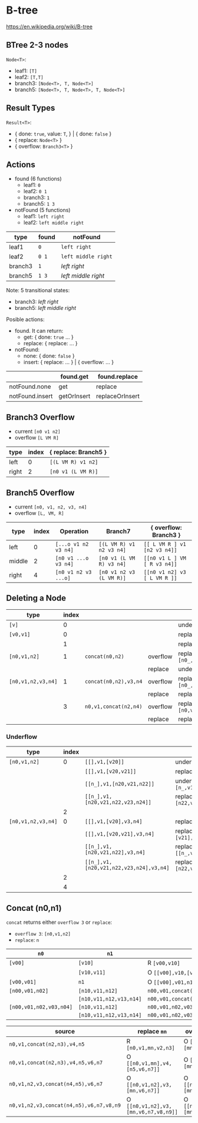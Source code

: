 # B-tree

https://en.wikipedia.org/wiki/B-tree

## BTree 2-3 nodes

`Node<T>`:

- leaf1: `[T]`
- leaf2: `[T,T]`
- branch3: `[Node<T>, T, Node<T>]`
- branch5: `[Node<T>, T, Node<T>, T, Node<T>]`

## Result Types

`Result<T>`:

- { done: `true`, value: `T`,  } |
  { done: `false` }
- { replace: `Node<T>` }
- { overflow: `Branch3<T>` }

## Actions

- found (6 functions)
  - leaf1: `0`
  - leaf2: `0 1`
  - branch3: `1`
  - branch5: `1 3`
- notFound (5 functions)
  - leaf1: `left right`
  - leaf2: `left middle right`

|type   |found|notFound           |
|-------|-----|-------------------|
|leaf1  |`0`  |`left right`       |
|leaf2  |`0 1`|`left middle right`|
|branch3|`1`  |_left right_       |
|branch5|`1 3`|_left middle right_|

Note: 5 transitional states:
- branch3: _left right_
- branch5: _left middle right_

Posible actions:

- found. It can return:
  - get: { done: `true` ... }
  - replace: { replace: ... }
- notFound:
  - none: { done: `false` }
  - insert: { replace: ... } | { overflow: ... }

|               |found.get  |found.replace  |
|---------------|-----------|---------------|
|notFound.none  |get        |replace        |
|notFound.insert|getOrInsert|replaceOrInsert|

## Branch3 Overflow

- current `[n0 v1 n2]`
- overflow `[L VM R]`

|type  |index|{ replace: Branch5 }|
|------|-----|--------------------|
|left  |    0|`[(L VM R) v1 n2]`  |
|right |    2|`[n0 v1 (L VM R)]`  |

## Branch5 Overflow

- current `[n0, v1, n2, v3, n4]`
- overflow `[L, VM, R]`

|type  |index|Operation           |Branch7                 |{ overflow: Branch3 }       |
|------|-----|--------------------|------------------------|----------------------------|
|left  |    0|`[...o v1 n2 v3 n4]`|`[(L VM R) v1 n2 v3 n4]`|`[[ L VM R ] v1 [n2 v3 n4]]`|
|middle|    2|`[n0 v1 ...o v3 n4]`|`[n0 v1 (L VM R) v3 n4]`|`[[n0 v1 L ] VM [ R v3 n4]]`|
|right |    4|`[n0 v1 n2 v3 ...o]`|`[n0 v1 n2 v3 (L VM R)]`|`[[n0 v1 n2] v3 [ L VM R ]]`|

## Deleting a Node

|type              |index|                     |        |                             |
|------------------|-----|---------------------|--------|-----------------------------|
|`[v]`             |    0|                     |        |underflow `undefined`        |
|`[v0,v1]`         |    0|                     |        |replace `[v1]`               |
|                  |    1|                     |        |replace `[v0]`               |
|`[n0,v1,n2]`      |    1|`concat(n0,n2)`      |overflow|replace `[n0_,v1_,n1_]`      |
|                  |     |                     |replace |underflow `n_`               |
|`[n0,v1,n2,v3,n4]`|    1|`concat(n0,n2),v3,n4`|overflow|replace `[n0_,v1_,n1_,v3,n4]`|
|                  |     |                     |replace |replace `[n_,v3,n4]`         |
|                  |    3|`n0,v1,concat(n2,n4)`|overflow|replace `[n0,v1,n0_,v1_,n1_]`|
|                  |     |                     |replace |replace `[n0,v1,n_]`         |

### Underflow

|type              |index|                                       |                                               |
|------------------|-----|---------------------------------------|-----------------------------------------------|
|`[n0,v1,n2]`      |    0|`[[],v1,[v20]]`                        |underflow `[v1,v20]`                           |
|                  |     |`[[],v1,[v20,v21]]`                    |replace `[[v1],v20,[v21]]`                     |
|                  |     |`[[n_],v1,[n20,v21,n22]]`              |underflow `[n_,v1,n20,v21,n22]`                |
|                  |     |`[[n_],v1,[n20,v21,n22,v23,n24]]`      |replace `[[n_,v1,n20],v21,[n22,v23,n24]]`      |
|                  |    2|                                       |                                               |
|`[n0,v1,n2,v3,n4]`|    0|`[[],v1,[v20],v3,n4]`                  |replace `[[v1,v20],v3,n4]`                     |
|                  |     |`[[],v1,[v20,v21],v3,n4]`              |replace `[[v1],v20,[v21],v3,n4]`               |
|                  |     |`[[n_],v1,[n20,v21,n22],v3,n4]`        |replace `[[n_,v1,n20,v21,n22],v3,n4]`          |
|                  |     |`[[n_],v1,[n20,v21,n22,v23,n24],v3,n4]`|replace `[[n_,v1,n20],v21,[n22,v23,n24],v3,n4]`|
|                  |    2|                                       |                                               |
|                  |    4|                                       |                                               |

## Concat (n0,n1)

`concat` returns either `overflow 3` or `replace`:
- `overflow 3`: `[n0,v1,n2]`
- `replace`: `n`

|`n0`                   |`n1`                   |                                                 |
|-----------------------|-----------------------|-------------------------------------------------|
|`[v00]`                |`[v10]`                |R `[v00,v10]`                                    |
|                       |`[v10,v11]`            |O `[[v00],v10,[v11]]`                            |
|`[v00,v01]`            |`n1`                   |O `[[v00],v01,n1]`                               |
|`[n00,v01,n02]`        |`[n10,v11,n12]`        |`n00,v01,concat(n02,n10),v11,n12`                |
|                       |`[n10,v11,n12,v13,n14]`|`n00,v01,concat(n02,n10),v11,n12,v13,n14`        |
|`[n00,v01,n02,v03,n04]`|`[n10,v11,n12]`        |`n00,v01,n02,v03,concat(n04,n10),v11,n12`        |
|                       |`[n10,v11,n12,v13,n14]`|`n00,v01,n02,v03,concat(n04,n10),v11,n12,v13,n14`|

|source                                 |replace `mn`                        |overflow `[mn0,mv1,mn2]`                     |
|---------------------------------------|------------------------------------|---------------------------------------------|
|`n0,v1,concat(n2,n3),v4,n5`            |R `[n0,v1,mn,v2,n3]`                |O `[[n0,v1,mn0],mv1,[mn2,v4,n5]]`            |
|`n0,v1,concat(n2,n3),v4,n5,v6,n7`      |O `[[n0,v1,mn],v4,[n5,v6,n7]]`      |O `[[n0,v1,mn0],mv1,[mn2,v4,n5,v6,n7]]`      |
|`n0,v1,n2,v3,concat(n4,n5),v6,n7`      |O `[[n0,v1,n2],v3,[mn,v6,n7]]`      |O `[[n0,v1,n2,v3,mn0],mv1,[mn2,v6,n7]]`      |
|`n0,v1,n2,v3,concat(n4,n5),v6,n7,v8,n9`|O `[[n0,v1,n2],v3,[mn,v6,n7,v8,n9]]`|O `[[n0,v1,n2,v3,mn0],mv1,[mn2,v6,n7,v8,n9]]`|
